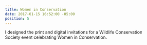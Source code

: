 ```yaml
---
title: Women in Conservation
date: 2017-01-15 16:52:00 -05:00
position: 5
---
```


I designed the print and digital invitations for a Wildlife Conservation Society event celebrating Women in Conservation.